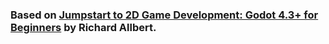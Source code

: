 ### Based on [Jumpstart to 2D Game Development: Godot 4.3+ for Beginners](https://www.udemy.com/course/jumpstart-to-2d-game-development-godot-4-for-beginners/) by Richard Allbert.
